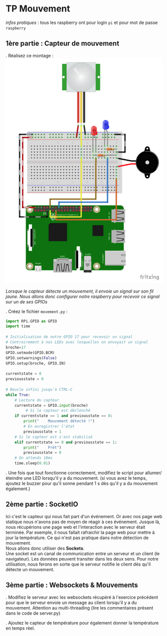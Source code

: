 TP Mouvement
=============
_infos pratiques_ : tous les raspberry ont pour login `pi` et pour mot de passe `raspberry`

1ère partie : Capteur de mouvement
---------------------------------- 

. Réalisez ce montage : 
![](images/capteur_mouvement.png)

_Lorsque le capteur détecte un mouvement, il envoie un signal sur son fil jaune. Nous allons donc configurer notre raspberry pour recevoir ce signal sur un de ses GPIOs_  

. Créez le fichier `movement.py` : 


```python
import RPi.GPIO as GPIO
import time

# Initialisation de notre GPIO 17 pour recevoir un signal
# Contrairement à nos LEDs avec lesquelles on envoyait un signal
broche=17
GPIO.setmode(GPIO.BCM)
GPIO.setwarnings(False)
GPIO.setup(broche, GPIO.IN)

currentstate = 0
previousstate = 0

# Boucle infini jusqu'à CTRL-C
while True:
    # Lecture du capteur
    currentstate = GPIO.input(broche)
		 # Si le capteur est déclenché
    if currentstate == 1 and previousstate == 0:
        print("    Mouvement détecté !")
        # En enregistrer l'état
        previousstate = 1
    # Si le capteur est s'est stabilisé
    elif currentstate == 0 and previousstate == 1:
        print("    Prêt")
        previousstate = 0
    # On attends 10ms
    time.sleep(0.01)

```

. Une fois que tout fonctionne correctement, modifiez le script pour allumer/éteindre une LED lorsqu'il y a du mouvement. (si vous avez le temps, ajoutez le buzzer pour qu'il sonne pendant 1 s dès qu'il y a du mouvement également.)


2ème partie : SocketIO 
------------------------

Ici c'est le capteur qui nous fait part d'un événement. Or avec nos page web statique nous n'avons pas de moyen de réagir à ces événement. Jusque là, nous récupérions une page web et l'interaction avec le serveur était terminée. Par exemple, il nous fallait rafraichir la page web pour mettre à jour la température. Ce qui n'est pas pratique dans notre détection de mouvement.  
Nous allons donc utiliser des **Sockets**.  
Une socket est un canal de communication entre un serveur et un client (le navigateur). Les données peuvent transiter dans les deux sens. Pour notre utilisation, nous ferons en sorte que le serveur notifie le client dès qu'il détecte un mouvement.

3ème partie : Websockets & Mouvements 
-------------------------------------

. Modifiez le serveur avec les websockets récupéré à l'exercice précédent pour que le serveur envoie un message au client lorsqu'il y a du mouvement. Attention  au multi-threading (lire les commentaires présent dans le code de server.py)

. Ajoutez le capteur de température pour également donner la température en temps réel.